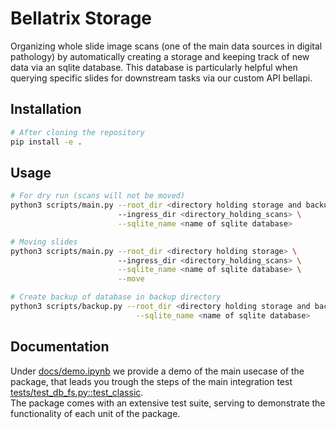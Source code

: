 # Bellatrix Storage

Organizing whole slide image scans (one of the main data sources in digital pathology) by automatically creating a storage and keeping track of new data via an sqlite database.
This database is particularly helpful when querying specific slides for downstream tasks
via our custom API bellapi.

## Installation

```sh
# After cloning the repository
pip install -e .
```

## Usage

```sh
# For dry run (scans will not be moved)
python3 scripts/main.py --root_dir <directory holding storage and backup> \ 
                        --ingress_dir <directory_holding_scans> \
                        --sqlite_name <name of sqlite database>

# Moving slides
python3 scripts/main.py --root_dir <directory holding storage> \ 
                        --ingress_dir <directory_holding_scans> \
                        --sqlite_name <name of sqlite database> \
                        --move

# Create backup of database in backup directory
python3 scripts/backup.py --root_dir <directory holding storage and backup> \
                            --sqlite_name <name of sqlite database>
```

## Documentation

Under [docs/demo.ipynb](docs/demo.ipynb) we provide a demo of the main usecase of the package, that leads you trough the steps of the main integration test [tests/test_db_fs.py::test_classic](tests/test_db_fs.py::test_classic).\
The package comes with an extensive test suite, serving to demonstrate the functionality of each unit of the package.


